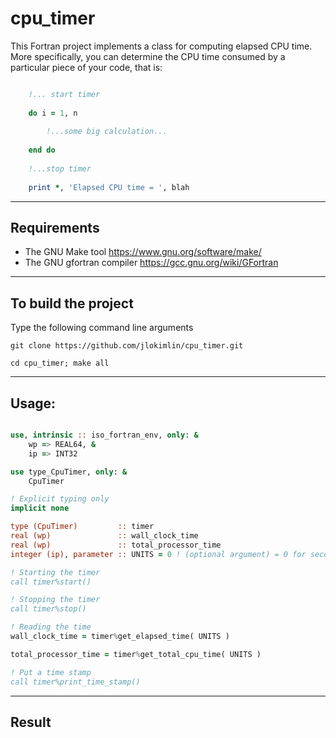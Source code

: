 # **cpu\_timer**

This Fortran project implements a class for computing elapsed CPU time. More specifically, you can determine the CPU time consumed by a particular piece of your code, that is:

```fortran

	!... start timer
	
	do i = 1, n
		
		!...some big calculation...
	
	end do
	
	!...stop timer
	
	print *, 'Elapsed CPU time = ', blah
```

-----------------------------------------------------------------------------

## Requirements
* The GNU Make tool https://www.gnu.org/software/make/
* The GNU gfortran compiler https://gcc.gnu.org/wiki/GFortran

-----------------------------------------------------------------------------

## To build the project

Type the following command line arguments
```
git clone https://github.com/jlokimlin/cpu_timer.git

cd cpu_timer; make all
```

-----------------------------------------------------------------------------

## Usage:

```fortran

use, intrinsic :: iso_fortran_env, only: &
    wp => REAL64, &
    ip => INT32

use type_CpuTimer, only: &
    CpuTimer

! Explicit typing only
implicit none

type (CpuTimer)         :: timer
real (wp)               :: wall_clock_time
real (wp)	            :: total_processor_time
integer (ip), parameter :: UNITS = 0 ! (optional argument) = 0 for seconds, or 1 for minutes, or 2 for hours

! Starting the timer
call timer%start()

! Stopping the timer
call timer%stop()

! Reading the time
wall_clock_time = timer%get_elapsed_time( UNITS )

total_processor_time = timer%get_total_cpu_time( UNITS )

! Put a time stamp
call timer%print_time_stamp()

```

-----------------------------------------------------------------------------

## Result

```
```
